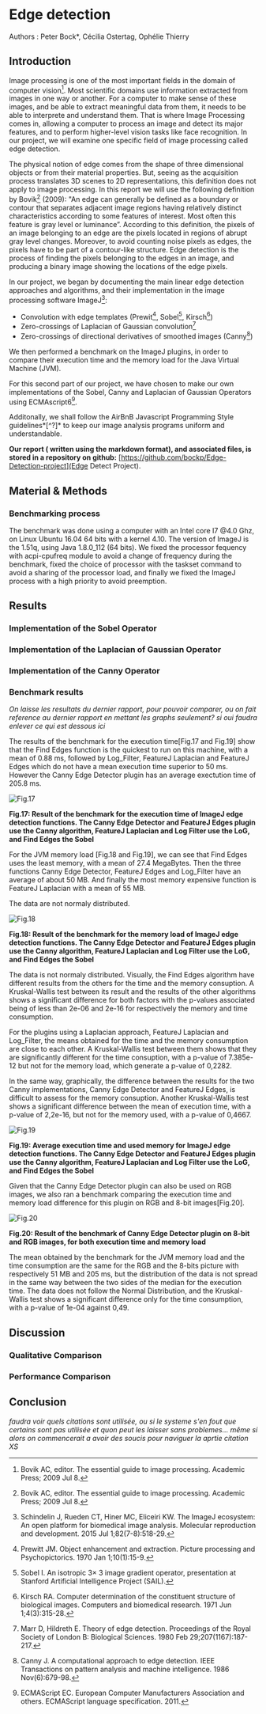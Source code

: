 # Edge detection

Authors : Peter Bock\*, Cécilia Ostertag, Ophélie Thierry

## Introduction

Image processing is one of the most important fields in the domain of computer vision[^BOV2009]. Most scientific domains use information extracted from images in one way or another. For a computer to make sense of these images, and be able to extract meaningful data from them, it needs to be able to interprete and understand them.
That is where Image Processing comes in, allowing a computer to process an image and detect its major features, and to perform higher-level vision tasks like face recognition.
In our project, we will examine one specific field of image processing called edge detection.

The physical notion of edge comes from the shape of three dimensional objects or from their material properties. But, seeing as the acquisition process translates 3D scenes to 2D representations, this definition does not apply to image processing. In this report we will use the following definition by Bovik[^BOV2009] (2009): "An edge can generally be defined as a boundary or contour that separates adjacent image regions having relatively distinct characteristics according to some features of interest. Most often this feature is gray level or luminance”. According to this definition, the pixels of an image belonging to an edge are the pixels located in regions of abrupt gray level changes. Moreover, to avoid counting noise pixels as edges, the pixels have to be part of a contour-like structure.
Edge detection is the process of finding the pixels belonging to the edges in an image, and producing a binary image showing the locations of the edge pixels.

In our project, we began by documenting the main linear edge detection approaches and algorithms, and their implementation in the image processing software ImageJ[^SCH2015]:

* Convolution with edge templates (Prewit[^PRE1970], Sobel[^SOB1968], Kirsch[^KIR1971])
* Zero-crossings of Laplacian of Gaussian convolution[^MAR1980]
* Zero-crossings of directional derivatives of smoothed images (Canny[^CAN1986])

We then performed a benchmark on the ImageJ plugins, in order to compare their execution time and the memory load for the Java Virtual Machine (JVM).


For this second part of our project, we have chosen to make our own implementations of the Sobel, Canny and Laplacian of Gaussian Operators using ECMAscript6[^ECMA2011].

Additonally, we shall follow the AirBnB Javascript Programming Style guidelines*[^?]* to keep our image analysis programs uniform and understandable.



**Our report ( written using the markdown format), and associated files, is stored in a repository on github:**
[https://github.com/bockp/Edge-Detection-project](Edge Detect Project).

## Material & Methods



### Benchmarking process


The benchmark was done using a computer with an Intel core I7 @4.0 Ghz, on Linux Ubuntu 16.04 64 bits with a kernel 4.10. The version of ImageJ is the 1.51q, using Java 1.8.0\_112 (64 bits). We fixed the processor fequency with acpi-cpufreq module to avoid a change of frequency during the benchmark, fixed the choice of processor with the taskset command to avoid a sharing of the processor load, and finally we fixed the ImageJ process with a high priority to avoid preemption.


## Results

### Implementation of the Sobel Operator



### Implementation of the Laplacian of Gaussian Operator




### Implementation of the Canny Operator



### Benchmark results

*On laisse les resultats du dernier rapport, pour pouvoir comparer, ou on fait reference au dernier rapport en mettant les graphs seulement? si oui faudra enlever ce qui est dessous ici*

The results of the benchmark for the execution time[Fig.17 and Fig.19] show that the Find Edges function is the quickest to run on this machine, with a mean of 0.88 ms, followed by Log\_Filter, FeatureJ Laplacian and FeatureJ Edges which do not have a mean execution time superior to 50 ms. However the Canny Edge Detector plugin has an average exectution time of 205.8 ms.

![Fig.17](images/bench_time.png)

**Fig.17: Result of the benchmark for the execution time of ImageJ edge detection functions. The Canny Edge Detector and FeatureJ Edges plugin use the Canny algorithm, FeatureJ Laplacian and Log Filter use the LoG, and Find Edges the Sobel**

For the JVM memory load [Fig.18 and Fig.19], we can see that Find Edges uses the least memory, with a mean of 27.4 MegaBytes. Then the three functions Canny Edge Detector, FeatureJ Edges and Log\_Filter have an average of about 50 MB. And finally the most memory expensive function is FeatureJ Laplacian with a mean of 55 MB.

The data are not normaly distributed.

![Fig.18](images/bench_memory.png)

**Fig.18: Result of the benchmark for the memory load of ImageJ edge detection functions. The Canny Edge Detector and FeatureJ Edges plugin use the Canny algorithm, FeatureJ Laplacian and Log Filter use the LoG, and Find Edges the Sobel**

The data is not normaly distributed. Visually, the Find Edges algorithm have different results from the others for the time and the memory consuption. A Kruskal-Wallis test between its result and the results of the other algorithms shows a significant difference for both factors with the p-values associated being of less than 2e-06 and 2e-16 for respectively the memory and time consumption.

For the plugins using a Laplacian approach, FeatureJ Laplacian and Log\_Filter, the means obtained for the time and the memory consumption are close to each other. A Kruskal-Wallis test between them shows that they are significantly different for the time consuption, with a p-value of 7.385e-12 but not for the memory load, which generate a p-value of 0,2282.

In the same way, graphically, the difference between the results for the two Canny implementations, Canny Edge Detector and FeatureJ Edges, is difficult to assess for the memory consuption. Another Kruskal-Wallis test shows a significant difference between the mean of execution time, with a p-value of 2,2e-16, but not for the memory used, with a p-value of 0,4667.

![Fig.19](images/bench.png)

**Fig.19: Average execution time and used memory for ImageJ edge detection functions. The Canny Edge Detector and FeatureJ Edges plugin use the Canny algorithm, FeatureJ Laplacian and Log Filter use the LoG, and Find Edges the Sobel**

Given that the Canny Edge Detector plugin can also be used on RGB images, we also ran a benchmark comparing the execution time and memory load difference for this plugin on RGB and 8-bit images[Fig.20].

![Fig.20](images/CannyRGBPlot.jpeg)

**Fig.20: Result of the benchmark of Canny Edge Detector plugin on 8-bit and RGB images, for both execution time and memory load**

The mean obtained by the benchmark for the JVM memory load and the time consumption are the same for the RGB and the 8-bits picture with respectively 51 MB and 205 ms, but the distribution of the data is not spread in the same way between the two sides of the median for the execution time. The data does not follow the Normal Distribution, and the Kruskal-Wallis test shows a significant difference only for the time consumption, with a p-value of 1e-04 against 0,49.

## Discussion

### Qualitative Comparison


### Performance Comparison


## Conclusion


*faudra voir quels citations sont utilisée, ou si le systeme s'en fout que certains sont pas utilisée et quon peut les laisser sans problemes... même si alors on commencerait a avoir des soucis pour naviguer la aprtie citation XS*


[^ECMA2011]: ECMAScript EC. European Computer Manufacturers Association and others. ECMAScript language specification. 2011.

[^ABD2015]: Abdelsamea MM, Gnecco G, Gaber MM, Elyan E. On the relationship between variational level set-based and som-based active contours. Computational intelligence and neuroscience. 2015 Jan 1;2015:34.

[^BOV2009]: Bovik AC, editor. The essential guide to image processing. Academic Press; 2009 Jul 8.

[^CAN1986]: Canny J. A computational approach to edge detection. IEEE Transactions on pattern analysis and machine intelligence. 1986 Nov(6):679-98.

[^CHAA2014]: Chaabane SB, Fnaiech F. Color edges extraction using statistical features and automatic threshold technique: application to the breast cancer cells. Biomedical engineering online. 2014 Jan 23;13(1):4.

[^CHO2016]: Choudhry P. High-Throughput Method for Automated Colony and Cell Counting by Digital Image Analysis Based on Edge Detection. PLoS One. 2016; 11(2): e0148469.

[^DAV1975]: Davis LS. A survey of edge detection techniques. Computer graphics and image processing. 1975 Sep 1;4(3):248-70.

[^DER1987]: Deriche R. Using Canny's criteria to derive a recursively implemented optimal edge detector. International journal of computer vision. 1987 Jun 1;1(2):167-87.

[^DIN2001]: Ding L, Goshtasby A. On the Canny edge detector. Pattern Recognition. 2001 Mar 31;34(3):721-5.

[^GRE2016]: Grega M, Matiolanski A, Leszczuk M. Automated Detection of Firearms and Knives in a CCTV Image. Sensors 2016, 16, 47; doi:10.3390/s16010047.

[^HAQ2015]: Haq I, Anwar S, Shah K, Khan MT, Shah SA. Fuzzy Logic Based Edge Detection in Smooth and Noisy Clinical Images. PLoS One. 10(9):e0138712, 2015.

[^JAL2017]: Jalalian A, Mashohor S, Mahmud R, Karasfi B, Saripan MIB, Ramli ARB. Foundation and Methodologies in computer-aided diagnosis systems for breast cancer detection. EXCLI Journal, 16:113-137, 2017.

[^KEK2010]: Kekre HB, Gharge SM. Image segmentation using extended edge operator for mammographic images. International journal on computer science and Engineering. 2010;2(4):1086-91.

[^KIR1971]: Kirsch RA. Computer determination of the constituent structure of biological images. Computers and biomedical research. 1971 Jun 1;4(3):315-28.

[^LUO2017]: Luo S, Yang J, Gao Q, Zhou S, Zhan CA. The Edge Detectors Suitable for Retinal OCT Image Segmentation. Journal of Healthcare Engineering 2017; 2017: 3978410.

[^MAI2009]: Maini R, Aggarwal H. Study and comparison of various image edge detection techniques. International journal of image processing (IJIP). 2009 Jan;3(1):1-1.

[^MAR1980]: Marr D, Hildreth E. Theory of edge detection. Proceedings of the Royal Society of London B: Biological Sciences. 1980 Feb 29;207(1167):187-217.

[^PRE1970]: Prewitt JM. Object enhancement and extraction. Picture processing and Psychopictorics. 1970 Jan 1;10(1):15-9.

[^RIC1945]: Rice SO. Mathematical analysis of random noise. The Bell System Technical Journal. 1945 Jan;24(1):46-156.

[^SCH1997]: Scharcanski J and Venetsanopoulos A.N. Edge detection of color images using directional operators. IEEE Trans. Circuits Syst. Video Technol., 7(2):397–401, 1997.

[^SCH2015]: Schindelin J, Rueden CT, Hiner MC, Eliceiri KW. The ImageJ ecosystem: An open platform for biomedical image analysis. Molecular reproduction and development. 2015 Jul 1;82(7-8):518-29.

[^SOB1968]: Sobel I. An isotropic 3× 3 image gradient operator, presentation at Stanford Artificial Intelligence Project (SAIL).
